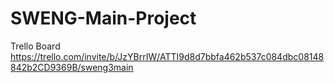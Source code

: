 # SWENG-Main-Project

Trello Board 
https://trello.com/invite/b/JzYBrrIW/ATTI9d8d7bbfa462b537c084dbc08148842b2CD9369B/sweng3main
